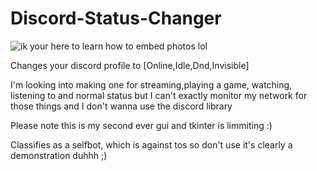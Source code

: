 # Discord-Status-Changer
![ik your here to learn how to embed photos lol](https://i.imgur.com/MLxOjJY.png)

Changes your discord profile to [Online,Idle,Dnd,Invisible]

I'm looking into making one for streaming,playing a game, watching, listening to and normal status but I can't exactly monitor my network for those things and I don't wanna use the discord library


Please note this is my second ever gui and tkinter is limmiting :)


Classifies as a selfbot, which is against tos so don't use it's clearly a demonstration duhhh ;)
